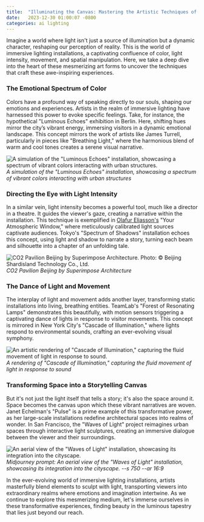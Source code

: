 ```yaml
---
title:  "Illuminating the Canvas: Mastering the Artistic Techniques of Immersive Lighting Installations"
date:   2023-12-30 01:00:07 -0800
categories: ai lighting
---
```


Imagine a world where light isn't just a source of illumination but a dynamic character, reshaping our perception of reality. This is the world of immersive lighting installations, a captivating confluence of color, light intensity, movement, and spatial manipulation. Here, we take a deep dive into the heart of these mesmerizing art forms to uncover the techniques that craft these awe-inspiring experiences.

### The Emotional Spectrum of Color

Colors have a profound way of speaking directly to our souls, shaping our emotions and experiences. Artists in the realm of immersive lighting have harnessed this power to evoke specific feelings. Take, for instance, the hypothetical "Luminous Echoes" exhibition in Berlin. Here, shifting hues mirror the city’s vibrant energy, immersing visitors in a dynamic emotional landscape. This concept mirrors the work of artists like James Turrell, particularly in pieces like "Breathing Light," where the harmonious blend of warm and cool tones creates a serene visual narrative.

![A simulation of the "Luminous Echoes" installation, showcasing a spectrum of vibrant colors interacting with urban structures.](https://media.discordapp.net/attachments/1187256664802459757/1190597838875414548/onewth_86230_A_simulation_of_the_Luminous_Echoes_installation_s_76937d69-c76d-4e53-bc3c-f045d7898068.png?ex=65a261a5&is=658feca5&hm=f2d177e64a8debb8784518b34184300be4fe5bf37042b72911d4e177e60abd2a&=&format=webp&quality=lossless&width=2237&height=1405)
*A simulation of the "Luminous Echoes" installation, showcasing a spectrum of vibrant colors interacting with urban structures*

### Directing the Eye with Light Intensity
In a similar vein, light intensity becomes a powerful tool, much like a director in a theatre. It guides the viewer's gaze, creating a narrative within the installation. This technique is exemplified in [Olafur Eliasson's](https://olafureliasson.net/) "Your Atmospheric Window," where meticulously calibrated light sources captivate audiences. Tokyo's "Spectrum of Shadows" installation echoes this concept, using light and shadow to narrate a story, turning each beam and silhouette into a chapter of an unfolding tale.

![CO2 Pavilion Beijing by Superimpose Architecture. Photo: © Beijing Shardisland Technology Co., Ltd.](https://media.discordapp.net/attachments/1187256664802459757/1190606572011917382/onewth_86230_CO2_Pavilion_Beijing_by_Superimpose_Architecture_6a568966-38e8-4bdc-9965-06d83f8a8720.png?ex=65a269c7&is=658ff4c7&hm=d8519919198393362609851a924707d04cb4e2c6ea8e11f80b012d907509200e&=&format=webp&quality=lossless&width=2237&height=1405)
*CO2 Pavilion Beijing by Superimpose Architecture*

### The Dance of Light and Movement
The interplay of light and movement adds another layer, transforming static installations into living, breathing entities. TeamLab's "Forest of Resonating Lamps" demonstrates this beautifully, with motion sensors triggering a captivating dance of lights in response to visitor movements. This concept is mirrored in New York City's "Cascade of Illumination," where lights respond to environmental sounds, crafting an ever-evolving visual symphony.

![An artistic rendering of "Cascade of Illumination," capturing the fluid movement of light in response to sound.](https://media.discordapp.net/attachments/1187256664802459757/1190598333736173688/onewth_86230_A_realistic_rendering_of_Cascade_of_Illumination_c_d49a1c09-e903-432a-a118-4e005237aa7b.png?ex=65a2621b&is=658fed1b&hm=20248b56f8df62bf44479e84714f3859bcf7851d66c5916bebde4aaa91b7bf12&=&format=webp&quality=lossless&width=2237&height=1405)
*A rendering of "Cascade of Illumination," capturing the fluid movement of light in response to sound*

### Transforming Space into a Storytelling Canvas
But it's not just the light itself that tells a story; it's also the space around it. Space becomes the canvas upon which these vibrant narratives are woven. Janet Echelman's "Pulse" is a prime example of this transformative power, as her large-scale installations redefine architectural spaces into realms of wonder. In San Francisco, the "Waves of Light" project reimagines urban spaces through interactive light sculptures, creating an immersive dialogue between the viewer and their surroundings.

![An aerial view of the "Waves of Light" installation, showcasing its integration into the cityscape.](https://cdn.discordapp.com/attachments/1187256664802459757/1190599373181173820/onewth_86230_An_aerial_view_of_the_Waves_of_Light_installation__0808f1e1-1eab-4d5b-984a-953ebb4a1ba3.png?ex=65a26312&is=658fee12&hm=2e471a1ac18c4526f22e6838ec0525da479d4e9de7f1e0bd378f7dadaaa04894&)
*Midjourney prompt: An aerial view of the "Waves of Light" installation, showcasing its integration into the cityscape. --s 750 --ar 16:9*

In the ever-evolving world of immersive lighting installations, artists masterfully blend elements to sculpt with light, transporting viewers into extraordinary realms where emotions and imagination intertwine. As we continue to explore this mesmerizing medium, let's immerse ourselves in these transformative experiences, finding beauty in the luminous tapestry that lies just beyond our reach.


